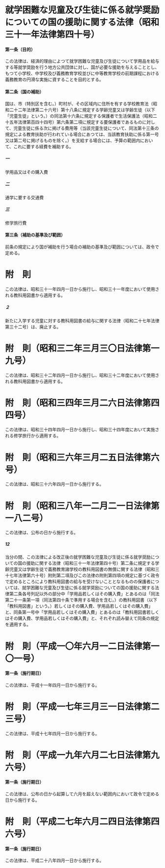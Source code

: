 # 就学困難な児童及び生徒に係る就学奨励についての国の援助に関する法律（昭和三十一年法律第四十号）
#### 第一条（目的）
この法律は、経済的理由によつて就学困難な児童及び生徒について学用品を給与する等就学奨励を行う地方公共団体に対し、国が必要な援助を与えることとし、もつて小学校、中学校及び義務教育学校並びに中等教育学校の前期課程における義務教育の円滑な実施に資することを目的とする。
#### 第二条（国の補助）
国は、市（特別区を含む。）町村が、その区域内に住所を有する学校教育法（昭和二十二年法律第二十六号）第十八条に規定する学齢児童又は学齢生徒（以下「児童生徒」という。）の同法第十六条に規定する保護者で生活保護法（昭和二十五年法律第百四十四号）第六条第二項に規定する要保護者であるものに対して、児童生徒に係る次に掲げる費用等（当該児童生徒について、同法第十三条の規定による教育扶助が行われている場合にあつては、当該教育扶助に係る第一号又は第二号に掲げるものを除く。）を支給する場合には、予算の範囲内において、これに要する経費を補助する。
##### 一
学用品又はその購入費
##### 二
通学に要する交通費
##### 三
修学旅行費
#### 第三条（補助の基準及び範囲）
前条の規定により国が補助を行う場合の補助の基準及び範囲については、政令で定める。
# 附　則
この法律は、昭和三十一年四月一日から施行し、昭和三十一年度において使用される教科用図書から適用する。
##### ２
新たに入学する児童に対する教科用図書の給与に関する法律（昭和二十七年法律第三十二号）は、廃止する。
# 附　則（昭和三二年三月三〇日法律第一九号）
この法律は、昭和三十二年四月一日から施行し、昭和三十二年度において使用される教科用図書から適用する。
# 附　則（昭和三四年三月二六日法律第四四号）
この法律は、昭和三十四年四月一日から施行し、昭和三十四年度において実施される修学旅行から適用する。
# 附　則（昭和三六年三月二五日法律第六号）
この法律は、昭和三十六年四月一日から施行する。
# 附　則（昭和三八年一二月二一日法律第一八二号）
この法律は、公布の日から施行する。
##### 12
当分の間、この法律による改正後の就学困難な児童及び生徒に係る就学奨励についての国の援助に関する法律（昭和三十一年法律第四十号）第二条に規定する学齢児童又は学齢生徒で義務教育諸学校の教科用図書の無償に関する法律（昭和三十七年法律第六十号）附則第二項及びこの法律の附則第四項の規定に基づく政令で定めるところにより教科用図書の給与を受けないこととなるものの保護者については、就学困難な児童及び生徒に係る就学奨励についての国の援助に関する法律第二条各号列記以外の部分中「学用品若しくはその購入費」とあるのは「同法第二十一条第一項（同法第四十条で準用する場合を含む。）の教科用図書（以下「教科用図書」という。）若しくはその購入費、学用品若しくはその購入費」と、同条第一号中「学用品若しくはその購入費」とあるのは「教科用図書若しくはその購入費、学用品若しくはその購入費」と、それぞれ読み替えて同条の規定を適用する。
# 附　則（平成一〇年六月一二日法律第一〇一号）
#### 第一条（施行期日）
この法律は、平成十一年四月一日から施行する。
# 附　則（平成一七年三月三一日法律第二三号）
この法律は、平成十七年四月一日から施行する。
# 附　則（平成一九年六月二七日法律第九六号）
#### 第一条（施行期日）
この法律は、公布の日から起算して六月を超えない範囲内において政令で定める日から施行する。
# 附　則（平成二七年六月二四日法律第四六号）
#### 第一条（施行期日）
この法律は、平成二十八年四月一日から施行する。
